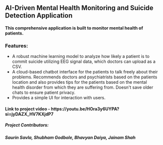 <h2>AI-Driven Mental Health Monitoring and Suicide Detection Application</h2>

<h4>This comprehensive application is built to monitor mental health of patients.</h4>

### Features:
* A robust machine learning model to analyze how likely a patient is to commit suicide utilizing EEG signal data, which doctors can upload as a CSV.
* A cloud-based chatbot interface for the patients to talk freely about their problems. Recommends doctors and psychiatrists based on the patients location and also provides tips for the patients based on the mental health disorder from which they are suffering from. Doesn't save older chats to ensure patient privacy.
* Provides a simple UI for interaction with users.


<h4>Link to project video - https://youtu.be/HOra3y6UYPA?si=jyDAZX_HV7KXjdP7</h4>




<h5>Project Contributors:</h5>
<h5>Saurin Savla, Shubham Godbole, Bhavyan Daiya, Jainam Shah</h5>
